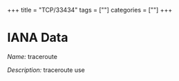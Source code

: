 +++
title = "TCP/33434"
tags = [""]
categories = [""]
+++

# IANA Data

_Name:_ traceroute

_Description:_ traceroute use

